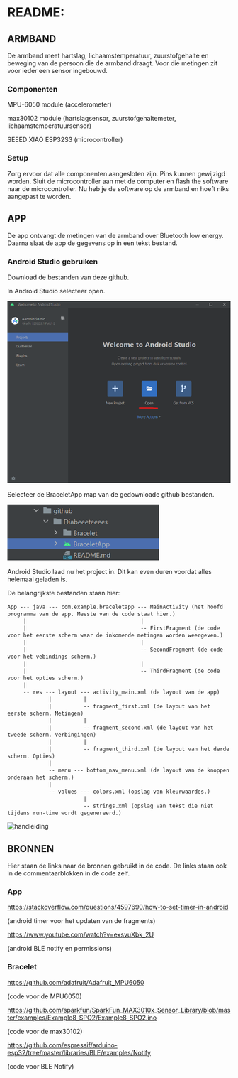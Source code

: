 # README:

## ARMBAND

De armband meet hartslag, lichaamstemperatuur, zuurstofgehalte en beweging van de persoon die
de armband draagt. Voor die metingen zit voor ieder een sensor ingebouwd.

### Componenten

MPU-6050 module (accelerometer)

max30102 module (hartslagsensor, zuurstofgehaltemeter, lichaamstemperatuursensor)

SEEED XIAO ESP32S3 (microcontroller)

### Setup

Zorg ervoor dat alle componenten aangesloten zijn. Pins kunnen gewijzigd worden.
Sluit de microcontroller aan met de computer en flash the software naar de microcontroller.
Nu heb je de software op de armband en hoeft niks aangepast te worden.

## APP

De app ontvangt de metingen van de armband over Bluetooth low energy. Daarna slaat de app de gegevens op
in een tekst bestand.

### Android Studio gebruiken

Download de bestanden van deze github.

In Android Studio selecteer open.

![project manager](https://github.com/AmatMN/Diabeeeteeees/blob/main/project%20manager.png)

Selecteer de BraceletApp map van de gedownloade github bestanden.

![map select](https://github.com/AmatMN/Diabeeeteeees/blob/main/map%20select.png)

Android Studio laad nu het project in. Dit kan even duren voordat alles helemaal geladen is.

De belangrijkste bestanden staan hier:

```
App --- java --- com.example.braceletapp --- MainActivity (het hoofd programma van de app. Meeste van de code staat hier.)
     |                                    |
     |                                    -- FirstFragment (de code voor het eerste scherm waar de inkomende metingen worden weergeven.)
     |                                    |
     |                                    -- SecondFragment (de code voor het vebindings scherm.)
     |                                    |
     |                                    -- ThirdFragment (de code voor het opties scherm.)
     |          
     -- res --- layout --- activity_main.xml (de layout van de app)
             |          |
             |          -- fragment_first.xml (de layout van het eerste scherm. Metingen)
             |          |
             |          -- fragment_second.xml (de layout van het tweede scherm. Verbingingen)
             |          |
             |          -- fragment_third.xml (de layout van het derde scherm. Opties)
             |
             -- menu --- bottom_nav_menu.xml (de layout van de knoppen onderaan het scherm.)
             |
             -- values --- colors.xml (opslag van kleurwaardes.)             
                        |
                        -- strings.xml (opslag van tekst die niet tijdens run-time wordt gegenereerd.)
```
![handleiding](https://github.com/AmatMN/Diabeeeteeees/assets/55703008/46439d3c-c19c-4d96-88d7-a88b625fc399)

## BRONNEN

Hier staan de links naar de bronnen gebruikt in de code. De links staan ook in de commentaarblokken in de code zelf.

### App

https://stackoverflow.com/questions/4597690/how-to-set-timer-in-android

(android timer voor het updaten van de fragments)

https://www.youtube.com/watch?v=exsvuXbk_2U

(android BLE notify en permissions)

### Bracelet

https://github.com/adafruit/Adafruit_MPU6050

(code voor de MPU6050)

https://github.com/sparkfun/SparkFun_MAX3010x_Sensor_Library/blob/master/examples/Example8_SPO2/Example8_SPO2.ino

(code voor de max30102)

https://github.com/espressif/arduino-esp32/tree/master/libraries/BLE/examples/Notify

(code voor BLE Notify)
